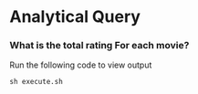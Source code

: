 # Analytical Query 

### What is the total rating For each movie?

Run the following code to view output

```
sh execute.sh
```
